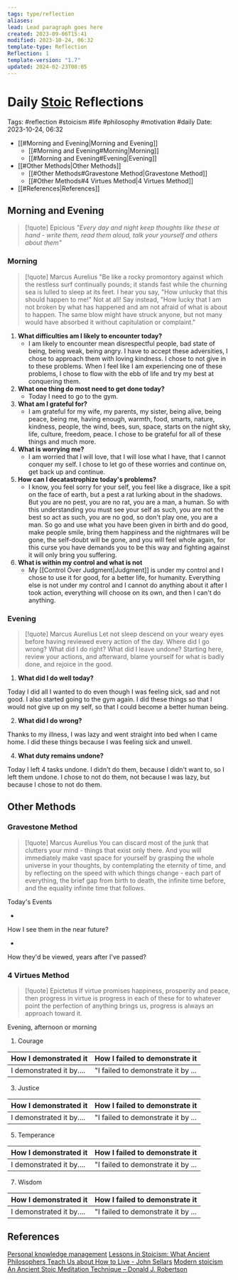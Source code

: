 ```yaml
---
tags: type/reflection
aliases: 
lead: Lead paragraph goes here
created: 2023-09-06T15:41
modified: 2023-10-24, 06:32
template-type: Reflection
Reflection: 1
template-version: "1.7"
updated: 2024-02-23T08:05
---
```



# Daily [Stoic](../SLIP-BOX/Stoicism.md) Reflections

Tags:  #reflection #stoicism #life #philosophy #motivation #daily 
Date: 2023-10-24, 06:32

- [[#Morning and Evening|Morning and Evening]]
	- [[#Morning and Evening#Morning|Morning]]
	- [[#Morning and Evening#Evening|Evening]]
- [[#Other Methods|Other Methods]]
	- [[#Other Methods#Gravestone Method|Gravestone Method]]
	- [[#Other Methods#4 Virtues Method|4 Virtues Method]]
- [[#References|References]]


## Morning and Evening

> [!quote] Epicious 
> _"Every day and night keep thoughts like these at hand - write them, read them aloud, talk your yourself and others about them"_

### Morning

> [!quote] Marcus Aurelius
> "Be like a rocky promontory against which the restless surf continually pounds; it stands fast while the churning sea is lulled to sleep at its feet. I hear you say, "How unlucky that this should happen to me!" Not at all! Say instead, "How lucky that I am not broken by what has happened and am not afraid of what is about to happen. The same blow might have struck anyone, but not many would have absorbed it without capitulation or complaint."

1. **What difficulties am I likely to encounter today?**
	- I am likely to encounter mean disrespectful people, bad state of being, being weak, being angry. I have to accept these adversities, I chose to approach them with loving kindness. I chose to not give in to these problems. When I feel like I am experiencing one of these problems, I chose to flow with the ebb of life and try my best at conquering them. 
2. **What one thing do most need to get done today?**
	- Today I need to go to the gym.
1. **What am I grateful for?**
	- I am grateful for my wife, my parents, my sister, being alive, being peace, being me, having enough, warmth, food, smarts, nature, kindness, people, the wind, bees, sun, space, starts on the night sky, life, culture, freedom, peace. I chose to be grateful for all of these things and much more.   
2. **What is worrying me?**
	- I am worried that I will love, that I will lose what I have, that I cannot conquer my self. I chose to let go of these worries and continue on, get back up and continue.
3. **How can I decatastrophize today's problems?**
	- I know, you feel sorry for your self, you feel like a disgrace, like a spit on the face of earth, but a pest a rat lurking about in the shadows. But you are no pest, you are no rat, you are a man, a human. So with this understanding you must see your self as such, you are not the best so act as such, you are no god, so don't play one, you are a man. So go and use what you have been given in birth and do good, make people smile, bring them happiness and the nightmares will be gone, the self-doubt will be gone, and you will feel whole again, for this curse you have demands you to be this way and fighting against it will only bring you suffering. 
4. **What is within my control and what is not**
	- My [[Control Over Judgment|Judgment]] is under my control and I chose to use it for good, for a better life, for humanity. Everything else is not under my control and I cannot do anything about it after I took action, everything will choose on its own, and then I can't do anything.
 
### Evening

> [!quote] Marcus Aurelius
> Let not sleep descend on your weary eyes before having reviewed every action of the day. Where did I go wrong? What did I do right? What did I leave undone? Starting here, review your actions, and afterward, blame yourself for what is badly done, and rejoice in the good.

1. **What did I do well today?**

Today I did all I wanted to do even though I was feeling sick, sad and not good. I also started going to the gym again. I did these things so that I would not give up on my self, so that I could become a better human being. 

2. **What did I do wrong?**

Thanks to my illness, I was lazy and went straight into bed when I came home. I did these things because I was feeling sick and unwell. 

4. **What duty remains undone?**

Today I left 4 tasks undone. I didn't do them, because I didn't want to, so I left them undone. I chose to not do them, not because I was lazy, but because I chose to not do them. 

## Other Methods

### Gravestone Method

> [!quote] Marcus Aurelius
> You can discard most of the junk that clutters your mind - things that exist only there. And you will immediately make vast space for yourself by grasping the whole universe in your thoughts, by contemplating the eternity of time, and by reflecting on the speed with which things change - each part of everything, the brief gap from birth to death, the infinite time before, and the equality infinite time that follows. 

Today's Events 

-

How I see them in the near future? 

-

How they'd be viewed, years after I've passed?

### 4 Virtues Method

> [!quote] Epictetus 
> If virtue promises happiness, prosperity and peace, then progress in virtue is progress in each of these for to whatever point the perfection of anything brings us, progress is always an approach toward it.

Evening, afternoon or morning

1. Courage 

| How I demonstrated it  | How I failed to demonstrate it |
| ------------------- | ---------------- |
| I demonstrated it by....                 | "I failed to demonstrate it by ...              |

3. Justice

| How I demonstrated it  | How I failed to demonstrate it |
| ------------------- | ---------------- |
| I demonstrated it by....                 | "I failed to demonstrate it by ...             

5. Temperance

| How I demonstrated it  | How I failed to demonstrate it |
| ------------------- | ---------------- |
| I demonstrated it by....                 | "I failed to demonstrate it by ...             

7. Wisdom

| How I demonstrated it  | How I failed to demonstrate it |
| ------------------- | ---------------- |
| I demonstrated it by....                 | "I failed to demonstrate it by ...             

## References

[Personal knowledge management](Personal%20knowledge%20management.md)
[Lessons in Stoicism: What Ancient Philosophers Teach Us about How to Live - John Sellars](https://books.google.cz/books/about/Lessons_in_Stoicism.html?id=ky84zQEACAAJ&redir_esc=y)
[Modern stoicism](https://modernstoicism.com/)
[An Ancient Stoic Meditation Technique – Donald J. Robertson](https://donaldrobertson.name/2017/03/22/an-ancient-stoic-meditation-technique/)


